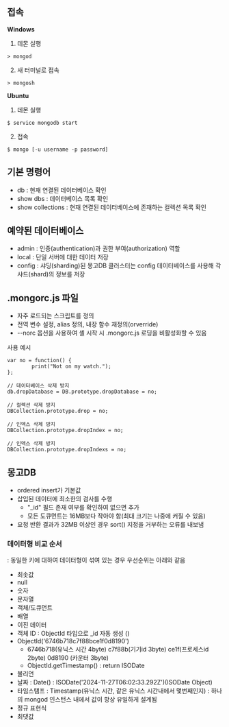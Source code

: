 ## 접속
<b>Windows</b><br>
1) 데몬 실행
```
> mongod
```
2) 새 터미널로 접속
```
> mongosh
```

<b>Ubuntu</b><br>
1) 데몬 실행
```
$ service mongodb start
```
2) 접속
```
$ mongo [-u username -p password]
```

## 기본 명령어
- db : 현재 연결된 데이터베이스 확인
- show dbs : 데이터베이스 목록 확인
- show collections : 현재 연결된 데이터베이스에 존재하는 컬렉션 목록 확인

## 예약된 데이터베이스
- admin : 인증(authentication)과 권한 부여(authorization) 역할
- local : 단일 서버에 대한 데이터 저장
- config : 샤딩(sharding)된 몽고DB 클러스터는 config 데이터베이스를 사용해 각 샤드(shard)의 정보를 저장

## .mongorc.js 파일
- 자주 로드되는 스크립트를 정의
- 전역 변수 설정, alias 정의, 내장 함수 재정의(orverride)
- --norc 옵션을 사용하여 셸 시작 시 .mongorc.js 로딩을 비활성화할 수 있음

사용 예시
```
var no = function() {
        print("Not on my watch.");
};

// 데이터베이스 삭제 방지
db.dropDatabase = DB.prototype.dropDatabase = no;

// 컬렉션 삭제 방지
DBCollection.prototype.drop = no;

// 인덱스 삭제 방지
DBCollection.prototype.dropIndex = no;

// 인덱스 삭제 방지
DBCollection.prototype.dropIndexs = no;
```

## 몽고DB
- ordered insert가 기본값
- 삽입된 데이터에 최소한의 검사를 수행
    - "_id" 필드 존재 여부를 확인하여 없으면 추가
    - 모든 도큐먼트는 16MB보다 작아야 함(최대 크기는 나중에 커질 수 있음)
- 요청 반환 결과가 32MB 이상인 경우 sort() 지정을 거부하는 오류를 내보냄

### 데이터형 비교 순서
 : 동일한 키에 대하여 데이터형이 섞여 있는 경우 우선순위는 아래와 같음
- 최솟값
- null
- 숫자
- 문자열
- 객체/도큐먼트
- 배열
- 이진 데이터
- 객체 ID : ObjectId 타입으로 _id 자동 생성 ()
 - ObjectId('6746b718c7f88bce1f0d8190')
    - 6746b718(유닉스 시간 4byte) c7f88b(기기id 3byte) ce1f(프로세스id 2byte) 0d8190 (카운터 3byte)
    - ObjectId.getTimestamp() : return ISODate
- 불리언
- 날짜 : Date() : ISODate('2024-11-27T06:02:33.292Z')(ISODate Object)
- 타임스탬프 : Timestamp(유닉스 시간, 같은 유닉스 시간내에서 몇번째인지) : 하나의 mongod 인스턴스 내에서 값이 항상 유일하게 설계됨
- 정규 표현식
- 최댓값
